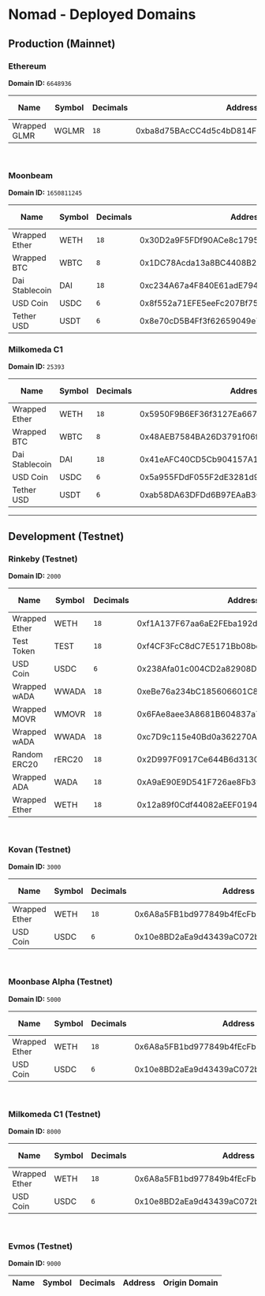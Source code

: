 # Nomad - Deployed Domains

## Production (Mainnet)

### Ethereum 

**Domain ID:** `6648936`

| Name         | Symbol | Decimals | Address                                    | Origin Domain |
| ------------ | ------ | -------- | ------------------------------------------ | ------------- |
| Wrapped GLMR | WGLMR  | `18`     | 0xba8d75BAcCC4d5c4bD814FDe69267213052EA663 | 1650811245    |

<br>

### Moonbeam

**Domain ID:** `1650811245`

| Name           | Symbol | Decimals | Address                                    | Origin Domain |
| -------------- | ------ | -------- | ------------------------------------------ | ------------- |
| Wrapped Ether  | WETH   | `18`     | 0x30D2a9F5FDf90ACe8c17952cbb4eE48a55D916A7 | 6648936       |
| Wrapped BTC    | WBTC   | `8`      | 0x1DC78Acda13a8BC4408B207c9E48CDBc096D95e0 | 6648936       |
| Dai Stablecoin | DAI    | `18`     | 0xc234A67a4F840E61adE794be47de455361b52413 | 6648936       |
| USD Coin       | USDC   | `6`      | 0x8f552a71EFE5eeFc207Bf75485b356A0b3f01eC9 | 6648936       |
| Tether USD     | USDT   | `6`      | 0x8e70cD5B4Ff3f62659049e74b6649c6603A0E594 | 6648936       |

### Milkomeda C1

**Domain ID:** `25393`

| Name           | Symbol | Decimals | Address                                    | Origin Domain |
| -------------- | ------ | -------- | ------------------------------------------ | ------------- |
| Wrapped Ether  | WETH   | `18`     | 0x5950F9B6EF36f3127Ea66799e64D0ea1f5fdb9D1 | 6648936       |
| Wrapped BTC    | WBTC   | `8`      | 0x48AEB7584BA26D3791f06fBA360dB435B3d7A174 | 6648936       |
| Dai Stablecoin | DAI    | `18`     | 0x41eAFC40CD5Cb904157A10158F73fF2824dC1339 | 6648936       |
| USD Coin       | USDC   | `6`      | 0x5a955FDdF055F2dE3281d99718f5f1531744B102 | 6648936       |
| Tether USD     | USDT   | `6`      | 0xab58DA63DFDd6B97EAaB3C94165Ef6f43d951fb2 | 6648936       |

<hr>

## Development (Testnet)

### Rinkeby (Testnet)

**Domain ID:** `2000`

| Name          | Symbol | Decimals | Address                                    | Origin Domain |
| ------------- | ------ | -------- | ------------------------------------------ | ------------- |
| Wrapped Ether | WETH   | `18`     | 0xf1A137F67aa6aE2FEba192de252f7D4FC244766A | 3000          |
| Test Token    | TEST   | `18`     | 0xf4CF3FcC8dC7E5171Bb08bef75EDe3fEf00F46E6 | 3000          |
| USD Coin      | USDC   | `6`      | 0x238Afa01c004CD2a82908D3B80CF421040601244 | 3000          |
| Wrapped wADA  | WWADA  | `18`     | 0xeBe76a234bC185606601C807352876Ae757b54D5 | 8000          |
| Wrapped MOVR  | WMOVR  | `18`     | 0x6FAe8aee3A8681B604837a72b203A72C93987562 | 5000          |
| Wrapped wADA  | WWADA  | `18`     | 0xc7D9c115e40Bd0a362270A9240975C0009E97c31 | 8000          |
| Random ERC20  | rERC20 | `18`     | 0x2D997F0917Ce644B6d31303300913E17178F3F3F | 3000          |
| Wrapped ADA   | WADA   | `18`     | 0xA9aE90E9D541F726ae8Fb39C5172F2c9D09E2E54 | 8000          |
| Wrapped Ether | WETH   | `18`     | 0x12a89f0Cdf44082aEEF0194924A5280Cc178073A | 9000          |
<br>

### Kovan (Testnet)

**Domain ID:** `3000`

| Name          | Symbol | Decimals | Address                                    | Origin Domain |
| ------------- | ------ | -------- | ------------------------------------------ | ------------- |
| Wrapped Ether | WETH   | `18`     | 0x6A8a5FB1bd977849b4fEcFb1e104ABfeB23b440b | 2000          |
| USD Coin      | USDC   | `6`      | 0x10e8BD2aEa9d43439aC072bF4C68Fb41fa6eB73A | 2000          |
<br>

### Moonbase Alpha (Testnet)

**Domain ID:** `5000`

| Name          | Symbol | Decimals | Address                                    | Origin Domain |
| ------------- | ------ | -------- | ------------------------------------------ | ------------- |
| Wrapped Ether | WETH   | `18`     | 0x6A8a5FB1bd977849b4fEcFb1e104ABfeB23b440b | 2000          |
| USD Coin      | USDC   | `6`      | 0x10e8BD2aEa9d43439aC072bF4C68Fb41fa6eB73A | 2000          |
<br>

### Milkomeda C1 (Testnet)

**Domain ID:** `8000`

| Name          | Symbol | Decimals | Address                                    | Origin Domain |
| ------------- | ------ | -------- | ------------------------------------------ | ------------- |
| Wrapped Ether | WETH   | `18`     | 0x6A8a5FB1bd977849b4fEcFb1e104ABfeB23b440b | 2000          |
| USD Coin      | USDC   | `6`      | 0x10e8BD2aEa9d43439aC072bF4C68Fb41fa6eB73A | 2000          |
<br>

### Evmos (Testnet)

**Domain ID:** `9000`

| Name | Symbol | Decimals | Address | Origin Domain |
| ---- | ------ | -------- | ------- | ------------- |

